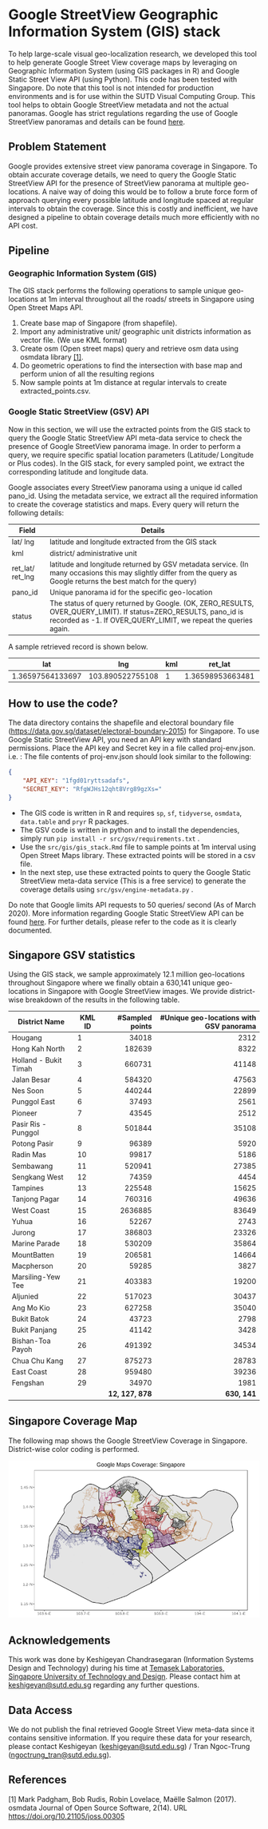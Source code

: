 # Google StreetView Geographic Information System (GIS) stack
To help large-scale visual geo-localization research, we developed this tool to help generate Google Street View coverage maps by leveraging on Geographic Information System (using GIS packages in R) and Google Static Street View API (using Python). This code has been tested with Singapore. Do note that this tool is not intended for production environments and is for use within the SUTD Visual Computing Group. This tool helps to obtain Google StreetView metadata and not the actual panoramas. Google has strict regulations regarding the use of Google StreetView panoramas and details can be found [here](https://cloud.google.com/maps-platform/terms/#10-license-restrictions).



## Problem Statement

Google provides extensive street view panorama coverage in Singapore. To obtain accurate coverage details, we need to query the Google Static StreetView API for the presence of StreetView panorama at multiple geo-locations. A naive way of doing this would be to follow a brute force form of approach querying every possible latitude and longitude spaced at regular intervals to obtain the coverage. Since this is costly and inefficient, we have designed a pipeline to obtain coverage details much more efficiently with no API cost.



## Pipeline

### Geographic Information System (GIS)

The GIS stack performs the following operations to sample unique geo-locations at 1m interval throughout all the roads/ streets in Singapore using Open Street Maps API.

1. Create base map of Singapore (from shapefile).
2. Import any administrative unit/ geographic unit districts information as vector file. (We use KML format)
3. Create osm (Open street maps) query and retrieve osm data using osmdata library [[1]](#1). 
4. Do geometric operations to find the intersection with base map and perform union of all the resulting regions
5. Now sample points at 1m distance at regular intervals to create extracted_points.csv.



### Google Static StreetView (GSV) API

Now in this section, we will use the extracted points from the GIS stack to query the Google Static StreetView API meta-data service to check the presence of Google StreetView panorama image. In order to perform a query, we require specific spatial location parameters (Latitude/ Longitude or Plus codes). In the GIS stack, for every sampled point, we extract the corresponding latitude and longitude data.

Google associates every StreetView panorama using a unique id called pano_id. Using the metadata service, we extract all the required information to create the coverage statistics and maps. Every query will return the following details:

| Field             | Details                                                      |
| ----------------- | ------------------------------------------------------------ |
| lat/ lng          | latitude and longitude extracted from the GIS stack          |
| kml               | district/ administrative unit                                |
| ret_lat/  ret_lng | latitude and longitude returned by GSV metadata service. (In many occasions this may slightly differ from the query as Google returns the best match for the query) |
| pano_id           | Unique panorama id for the specific geo-location             |
| status            | The status of query returned by Google. (OK, ZERO_RESULTS, OVER_QUERY_LIMIT). If status=ZERO_RESULTS, pano_id is recorded as -1. If OVER_QUERY_LIMIT, we repeat the queries again. |

A sample retrieved record is shown below.

| lat              | lng              | kml  | ret_lat          | ret_lng          | pano_id                | status |
| ---------------- | ---------------- | ---- | ---------------- | ---------------- | ---------------------- | ------ |
| 1.36597564133697 | 103.890522755108 | 1    | 1.36598953663481 | 103.890562223944 | 1aZIE3M2YwiDkzIXdo1Q1Q | OK     |



## How to use the code?

The data directory contains the shapefile and electoral boundary file (https://data.gov.sg/dataset/electoral-boundary-2015) for Singapore. To use Google Static StreetView API, you need an API key with standard permissions. Place the API key and Secret key in a file called proj-env.json. i.e. : The file contents of proj-env.json should look similar to the following:

```json
{
    "API_KEY": "1fgd01ryttsadafs",
    "SECRET_KEY": "RfgWJHs12qht8Vrg89gzXs="
}
```

* The GIS code is written in R and requires `sp`, `sf`, `tidyverse`, `osmdata`, `data.table` and `pryr` R packages. 
* The GSV code is written in python and to install the dependencies, simply run `pip install -r src/gsv/requirements.txt` . 
* Use the ``src/gis/gis_stack.Rmd`` file to sample points at 1m interval using Open Street Maps library. These extracted points will be stored in a csv file. 
* In the next step, use these extracted points to query the Google Static StreetView meta-data service (This is a free service) to generate the coverage details using `src/gsv/engine-metadata.py` . 

Do note that Google limits API requests to 50 queries/ second (As of March 2020). More information regarding Google Static StreetView API can be found [here](https://developers.google.com/maps/documentation/streetview/overview). For further details, please refer to the code as it is clearly documented.



## Singapore GSV statistics

Using the GIS stack, we sample approximately 12.1 million geo-locations throughout Singapore where we finally obtain a 630,141 unique geo-locations in Singapore with Google StreetView images. We provide district-wise breakdown of the results in the following table. 

| District Name         | KML ID |  #Sampled points | #Unique geo-locations with GSV panorama |
| --------------------- | ------ | ---------------: | --------------------------------------: |
| Hougang               | 1      |            34018 |                                    2312 |
| Hong Kah North        | 2      |           182639 |                                    8322 |
| Holland - Bukit Timah | 3      |           660731 |                                   41148 |
| Jalan Besar           | 4      |           584320 |                                   47563 |
| Nes Soon              | 5      |           440244 |                                   22899 |
| Punggol East          | 6      |            37493 |                                    2561 |
| Pioneer               | 7      |            43545 |                                    2512 |
| Pasir Ris - Punggol   | 8      |           501844 |                                   35108 |
| Potong Pasir          | 9      |            96389 |                                    5920 |
| Radin Mas             | 10     |            99817 |                                    5186 |
| Sembawang             | 11     |           520941 |                                   27385 |
| Sengkang West         | 12     |            74359 |                                    4454 |
| Tampines              | 13     |           225548 |                                   15625 |
| Tanjong Pagar         | 14     |           760316 |                                   49636 |
| West Coast            | 15     |          2636885 |                                   83649 |
| Yuhua                 | 16     |            52267 |                                    2743 |
| Jurong                | 17     |           386803 |                                   23326 |
| Marine Parade         | 18     |           530209 |                                   35864 |
| MountBatten           | 19     |           206581 |                                   14664 |
| Macpherson            | 20     |            59285 |                                    3827 |
| Marsiling-Yew Tee     | 21     |           403383 |                                   19200 |
| Aljunied              | 22     |           517023 |                                   30437 |
| Ang Mo Kio            | 23     |           627258 |                                   35040 |
| Bukit Batok           | 24     |            43723 |                                    2798 |
| Bukit Panjang         | 25     |            41142 |                                    3428 |
| Bishan-Toa Payoh      | 26     |           491392 |                                   34534 |
| Chua Chu Kang         | 27     |           875273 |                                   28783 |
| East Coast            | 28     |           959480 |                                   39236 |
| Fengshan              | 29     |            34970 |                                    1981 |
|                       |        | **12, 127, 878** |                            **630, 141** |



## Singapore Coverage Map

The following map shows the Google StreetView Coverage in Singapore. District-wise color coding is performed.

![](./assets/Rplot.png)



## Acknowledgements

This work was done by Keshigeyan Chandrasegaran (Information Systems Design and Technology) during his time at [Temasek Laboratories, Singapore University of Technology and Design](https://temasek-labs.sutd.edu.sg/). Please contact him at keshigeyan@sutd.edu.sg regarding any further questions. 



## Data Access

We do not publish the final retrieved Google Street View meta-data since it contains sensitive information. If you require these data for your research, please contact Keshigeyan (keshigeyan@sutd.edu.sg) / Tran Ngoc-Trung (ngoctrung_tran@sutd.edu.sg).  



## References

<a id="1">[1]</a> Mark Padgham, Bob Rudis, Robin Lovelace, Maëlle Salmon (2017). osmdata  Journal of Open Source Software, 2(14). URL  https://doi.org/10.21105/joss.00305

